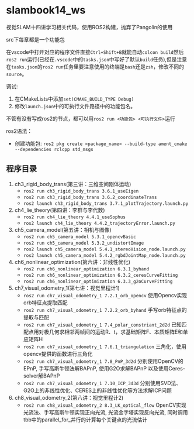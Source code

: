# slambook14_ws
视觉SLAM十四讲学习相关代码，使用ROS2构建，抛弃了Pangolin的使用

src下每章都是一个功能包

在vscode中打开对应的程序文件直接`Ctrl+Shift+B`就能自动`colcon build`然后`ros2 run`运行(已经在`.vscode`中的`tasks.json`中写好了默认`build`任务),但是注意在`tasks.json`的`ros2 run`任务里要注意使用的终端是`bash`还是`zsh`，修改不同的`source`。

调试:
1. 在CMakeLists中添加`set(CMAKE_BUILD_TYPE Debug)`  
2. 修改`launch.json`中的可执行文件路径中的功能包名。  

不管有没有写成ros2的节点，都可以用`ros2 run <功能包> <可执行文件>`运行

ros2语法：
- 创建功能包: `ros2 pkg create <package_name> --build-type ament_cmake --dependencies rclcpp std_msgs`

## 程序目录  
1. ch3_rigid_body_trans(第三讲：三维空间刚体运动)
    - `ros2 run ch3_rigid_body_trans 3.6.1_useEigen`
    - `ros2 run ch3_rigid_body_trans 3.6.2_coordinateTrans`
    - `ros2 launch ch3_rigid_body_trans 3.7.1_plotTrajectory.launch.py`
2. ch4_lie_theory(第四讲：李群与李代数)
    - `ros2 run ch4_lie_theory 4.4.1_useSophus`
    - `ros2 launch ch4_lie_theory 4.4.2_trajectoryError.launch.py`
3. ch5_camera_model(第五讲：相机与图像)
    - `ros2 run ch5_camera_model 5.3.1_opencvBasic`
    - `ros2 run ch5_camera_model 5.3.2_undistortImage`
    - `ros2 launch ch5_camera_model 5.4.1_stereoVision_node.launch.py`
    - `ros2 launch ch5_camera_model 5.4.2_rgbdJointMap_node.launch.py`
4. ch6_nonlinear_optimization(第六讲：非线性优化)
    - `ros2 run ch6_nonlinear_optimization 6.3.1_byhand`
    - `ros2 run ch6_nonlinear_optimization 6.3.2_ceresCurveFitting`
    - `ros2 run ch6_nonlinear_optimization 6.3.3_g2oCurveFitting`
5. ch7_visual_odometry_1(第七讲：视觉里程计1)
    - `ros2 run ch7_visual_odometry_1 7.2.1_orb_opencv` 使用Opencv实现orb特征点提取匹配
    - `ros2 run ch7_visual_odometry_1 7.2.2_orb_byhand` 手写orb特征点的提取与匹配
    - `ros2 run ch7_visual_odometry_1 7.4_polar_constriant_2d2d` 已知匹配点用对极几何求相邻两帧间的运动R、t，求基础矩阵F、本质矩阵E和单应矩阵H
    - `ros2 run ch7_visual_odometry_1 7.6.1_triangulation` 三角化，使用opencv提供的函数进行三角化
    - `ros2 run ch7_visual_odometry_1 7.8_PnP_3d2d` 分别使用OpenCV的EPnP, 手写高斯牛顿法解BAPnP, 使用G2O求解BAPnP 以及使用Ceres-solver解BAPnP
    - `ros2 run ch7_visual_odometry_1 7.10_ICP_3d3d` 分别使用SVD法、G2O上的非线性优化、CERES上的非线性优化等方法求解ICP问题
6. ch8_visual_odometry_2(第八讲：视觉里程计2)
    - `ros2 run ch8_visual_odometry_2 8.3_LK_optical_flow` OpenCV实现光流法、手写高斯牛顿实现正向光流, 光流金字塔实现反向光流, 同时调用tbb中的parallel_for_并行的计算每个关键点的光流估计
